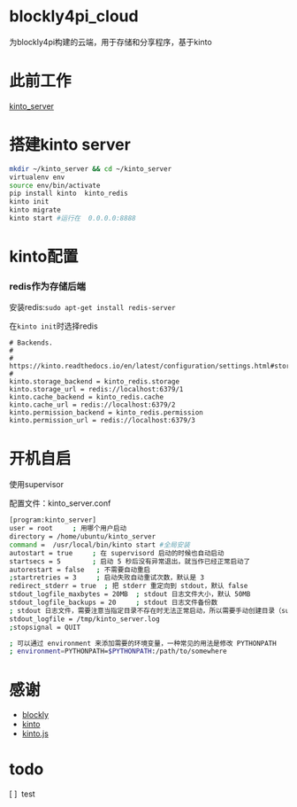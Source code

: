 # blockly4pi_cloud
为blockly4pi构建的云端，用于存储和分享程序，基于kinto

# 此前工作
[kinto_server](https://github.com/wwj718/raspberrypi_lab/blob/master/doc/kinto_server.md)

# 搭建kinto server

```bash
mkdir ~/kinto_server && cd ~/kinto_server
virtualenv env
source env/bin/activate
pip install kinto  kinto_redis
kinto init
kinto migrate
kinto start #运行在  0.0.0.0:8888
```

# kinto配置
### redis作为存储后端
安装redis:`sudo apt-get install redis-server`

在`kinto init`时选择redis
```
# Backends.
#
# https://kinto.readthedocs.io/en/latest/configuration/settings.html#storage
#
kinto.storage_backend = kinto_redis.storage
kinto.storage_url = redis://localhost:6379/1
kinto.cache_backend = kinto_redis.cache
kinto.cache_url = redis://localhost:6379/2
kinto.permission_backend = kinto_redis.permission
kinto.permission_url = redis://localhost:6379/3
```

# 开机自启
使用supervisor

配置文件：kinto_server.conf

```bash
[program:kinto_server]
user = root     ; 用哪个用户启动
directory = /home/ubuntu/kinto_server
command =  /usr/local/bin/kinto start #全局安装
autostart = true     ; 在 supervisord 启动的时候也自动启动
startsecs = 5        ; 启动 5 秒后没有异常退出，就当作已经正常启动了
autorestart = false   ; 不需要自动重启
;startretries = 3     ; 启动失败自动重试次数，默认是 3
redirect_stderr = true  ; 把 stderr 重定向到 stdout，默认 false
stdout_logfile_maxbytes = 20MB  ; stdout 日志文件大小，默认 50MB
stdout_logfile_backups = 20     ; stdout 日志文件备份数
; stdout 日志文件，需要注意当指定目录不存在时无法正常启动，所以需要手动创建目录（supervisord 会自动创建日志文件）
stdout_logfile = /tmp/kinto_server.log
;stopsignal = QUIT

; 可以通过 environment 来添加需要的环境变量，一种常见的用法是修改 PYTHONPATH
; environment=PYTHONPATH=$PYTHONPATH:/path/to/somewhere
```



# 感谢
*  [blockly](https://github.com/google/blockly)
*  [kinto](https://github.com/Kinto/kinto)
*  [kinto.js](https://github.com/Kinto/kinto.js)

# todo

[ ]  test
